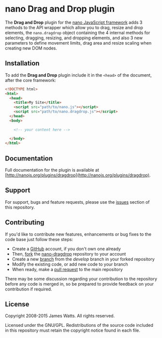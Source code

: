 nano Drag and Drop plugin
=========================

The **Drag and Drop** plugin for the [nano JavaScript framework](http://nanojs.org) adds 3 methods to the API wrapper which allow you to drag, resize and drop elements, the `nano.dragdrop` object containing the 4 internal methods for selecting, dragging, resizing, and dropping elements, and also 3 new parameters to define movement limits, drag area and resize scaling when creating new DOM nodes.

Installation
------------

To add the **Drag and Drop** plugin include it in the `<head>` of the document, after the core framework:

```html
<!DOCTYPE html>
<html>
  <head>
    <title>My Site</title>
    <script src="path/to/nano.js"></script>
    <script src="path/to/nano.dragdrop.js"></script>
  </head>
  <body>
		
    <!-- your content here -->
		
  </body>
</html>
```

Documentation
-------------

Full documentation for the plugin is available at [http://nanojs.org/plugins/dragdrop](http://nanojs.org/plugins/dragdrop).

Support
-------

For support, bugs and feature requests, please use the [issues](https://github.com/nanojs/nano-dragdrop/issues) section of this repository.

Contributing
------------

If you'd like to contribute new features, enhancements or bug fixes to the code base just follow these steps:

* Create a [GitHub](https://github.com/signup/free) account, if you don't own one already
* Then, [fork](https://help.github.com/articles/fork-a-repo) the [nano-dragdrop](https://github.com/nanojs/nano-dragdrop) repository to your account
* Create a new [branch](https://help.github.com/articles/creating-and-deleting-branches-within-your-repository) from the *develop* branch in your forked repository
* Modify the existing code, or add new code to your branch
* When ready, make a [pull request](http://help.github.com/send-pull-requests/) to the main repository

There may be some discussion regarding your contribution to the repository before any code is merged in, so be prepared to provide feedback on your contribution if required.

License
-------

Copyright 2008-2015 James Watts. All rights reserved.

Licensed under the GNU/GPL. Redistributions of the source code included in this repository must retain the copyright notice found in each file.
